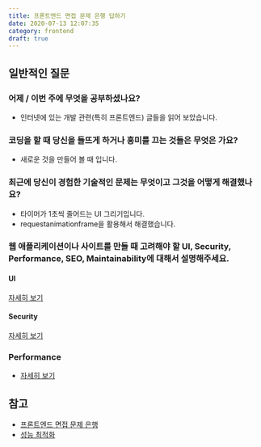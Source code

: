 ```yaml
---
title: 프론트엔드 면접 문제 은행 답하기
date: 2020-07-13 12:07:35
category: frontend
draft: true
---
```


## 일반적인 질문

### 어제 / 이번 주에 무엇을 공부하셨나요?

- 인터넷에 있는 개발 관련(특히 프론트엔드) 글들을 읽어 보았습니다.

### 코딩을 할 때 당신을 들뜨게 하거나 흥미를 끄는 것들은 무엇은 가요?

- 새로운 것을 만들어 볼 때 입니다.

### 최근에 당신이 경험한 기술적인 문제는 무엇이고 그것을 어떻게 해결했나요?

- 타이머가 1초씩 줄어드는 UI 그리기입니다.
- requestanimationframe을 활용해서 해결했습니다.

### 웹 애플리케이션이나 사이트를 만들 때 고려해야 할 UI, Security, Performance, SEO, Maintainability에 대해서 설명해주세요.

#### UI

<a href='/frontend/웹-애플리케이션이나-사이트를-만들-때-고려해야-할-ui/' target='_blank' rel="noopener noreferrer">자세히 보기</a>

#### Security

<a href='/frontend/웹-애플리케이션이나-사이트를-만들-때-고려해야-할-security/' target='_blank' rel="noopener noreferrer">자세히 보기</a>

### Performance

- <a href='/frontend//웹-애플리케이션이나-사이트를-만들-때-고려해야-할-performance/' target='_blank' rel="noopener noreferrer">자세히 보기</a>

## 참고

- [프론트엔드 면접 문제 은행](https://h5bp.org/Front-end-Developer-Interview-Questions/translations/korean/?fbclid=IwAR390Jy2N8MCDV8WjblJPx3RC3gCjC-gAjTSbvXsWEM0Mxc5gzkB5T9b_R8)
- [성능 최적화](https://ui.toast.com/fe-guide/ko_PERFORMANCE/#3-%EB%A0%88%EC%9D%B4%EC%95%84%EC%9B%83)
